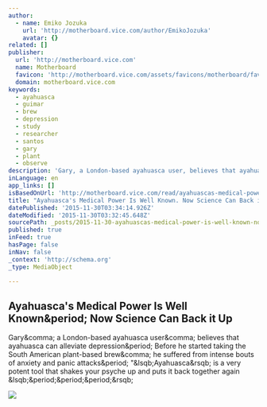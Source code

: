 ```yaml
---
author:
  - name: Emiko Jozuka
    url: 'http://motherboard.vice.com/author/EmikoJozuka'
    avatar: {}
related: []
publisher:
  url: 'http://motherboard.vice.com'
  name: Motherboard
  favicon: 'http://motherboard.vice.com/assets/favicons/motherboard/favicon-16x16.png?v20151116193832'
  domain: motherboard.vice.com
keywords:
  - ayahuasca
  - guimar
  - brew
  - depression
  - study
  - researcher
  - santos
  - gary
  - plant
  - observe
description: 'Gary, a London-based ayahuasca user, believes that ayahuasca can alleviate depression. Before he started taking the South American plant-based brew, he suffered from intense bouts of anxiety and panic attacks. "[Ayahuasca] is a very potent tool that shakes your psyche up and puts it back together again [...]'
inLanguage: en
app_links: []
isBasedOnUrl: 'http://motherboard.vice.com/read/ayahuascas-medical-power-is-well-known-now-science-can-back-it-up'
title: "Ayahuasca's Medical Power Is Well Known. Now Science Can Back it Up"
datePublished: '2015-11-30T03:34:14.926Z'
dateModified: '2015-11-30T03:32:45.648Z'
sourcePath: _posts/2015-11-30-ayahuascas-medical-power-is-well-known-now-science-can-bac.md
published: true
inFeed: true
hasPage: false
inNav: false
_context: 'http://schema.org'
_type: MediaObject

---
```

<article style=""><h1>Ayahuasca's Medical Power Is Well Known&amp;period; Now Science Can Back it Up</h1><p>Gary&amp;comma; a London-based ayahuasca user&amp;comma; believes that ayahuasca can alleviate depression&amp;period; Before he started taking the South American plant-based brew&amp;comma; he suffered from intense bouts of anxiety and panic attacks&amp;period; "&amp;lsqb;Ayahuasca&amp;rsqb; is a very potent tool that shakes your psyche up and puts it back together again &amp;lsqb;&amp;period;&amp;period;&amp;period;&amp;rsqb;</p><img src="http://motherboard-images.vice.com/content-images/article/no-id/1448655925308168.jpg" /></article>